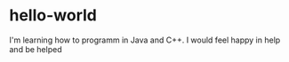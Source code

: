 # hello-world
I'm learning how to programm in Java and C++. I would feel happy in help and be helped
